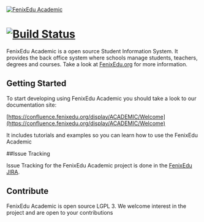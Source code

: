 [![FenixEdu Academic](https://cloud.githubusercontent.com/assets/132118/4919837/94ecfedc-64fd-11e4-9b02-2aad3a1b39c3.png)](https://fenixedu.org)

[![Build Status](https://travis-ci.org/FenixEdu/fenixedu-academic.png?branch=master)](https://travis-ci.org/FenixEdu/fenix)
==========

FenixEdu Academic is a open source Student Information System. It provides the back office system where schools manage students, teachers, degrees and courses. Take a look at [FenixEdu.org](http://fenixedu.org/) for more information.

## Getting Started

To start developing using FenixEdu Academic you should take a look to our documentation site:

[https://confluence.fenixedu.org/display/ACADEMIC/Welcome](https://confluence.fenixedu.org/display/ACADEMIC/Welcome)

It includes tutorials and examples so you can learn how to use the FenixEdu Academic

##Issue Tracking

Issue Tracking for the FenixEdu Academic project is done in the [FenixEdu JIRA](https://jira.fenixedu.org/browse/ACADEMIC).


## Contribute

FenixEdu Academic is open source LGPL 3. We welcome interest in the project and are open to your contributions
